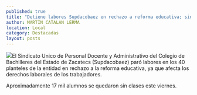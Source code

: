 ```yaml
---
published: true
title: "Detiene labores Supdacobaez en rechazo a reforma educativa; sin clases, 17 mil alumnos"
author: MARTIN CATALAN LERMA
location: Local
category: Destacadas
layout: posts
---
```


![](http://i.imgur.com/28ivDhym.jpg)El Sindicato Unico de Personal Docente y Administrativo del Colegio de Bachilleres del Estado de Zacatecs (Supdacobaez) paró labores en los 40 planteles de la entidad en rechazo a la reforma educativa, ya que afecta los derechos laborales de los trabajadores.

Aproximadamente 17 mil alumnos se quedaron sin clases este viernes.
